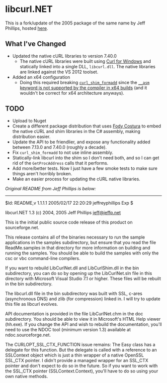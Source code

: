 # libcurl.NET
This is a fork/update of the 2005 package of the same name by Jeff Phillips, hosted [here](https://sourceforge.net/projects/libcurl-net/).  

## What I've Changed
- Updated the native cURL libraries to version 7.40.0
  - The native cURL libraries were built using [Curl for Windows](https://github.com/peters/curl-for-windows) and statically linked into a single DLL, `libcurl.dll`.  The native libraries are linked against the VS 2012 toolset. 
- Added an x64 configuration
  - Doing this required breaking [`curl_shim_formadd`](https://github.com/pjquirk/libcurl.NET/blob/9dc19b98f941e122a477e3fc767b6bddbdf59777/shim/LibCurlShim.c#L412) since the [`__asm` keyword is not supported by the compiler in x64 builds](http://mariusbancila.ro/blog/2010/10/17/no-more-inline-asm-in-vc-on-x64/) (and it wouldn't be correct for x64 architecture anyways).

## TODO
- Upload to Nuget
- Create a different package distribution that uses [Fody Costura](https://github.com/Fody/Costura) to embed the native cURL and shim libraries in the C# assembly, making distribution easier.
- Update the API to be friendlier, and expose any functionality added between 7.13.0 and 7.40.0 (roughly a decade).
- Fix `curl_shim_formadd` to not use inline assembly.
- Statically-link libcurl into the shim so I don't need both, and so I can get rid of the `GetProcAddress` calls that it performs.
- Add more/better tests.  Now I just have a few smoke tests to make sure things aren't horribly broken.
- Make an easier process for updating the cURL native libraries.


_Original README from Jeff Phillips is below:_

--------
$Id: README,v 1.1.1.1 2005/02/17 22:20:29 jeffreyphillips Exp $

libcurl.NET 1.3 (c) 2004, 2005 Jeff Phillips jeff@jeffp.net

This is the initial public source code release of this product on sourceforge.net.

This release contains all of the binaries necessary to run the sample applications in the samples subdirectory, but ensure that you read the file ReadMe.samples in that directory for more information on building and running the samples. You should be able to build the samples with only the csc or vbc command-line compilers.

If you want to rebuild LibCurlNet.dll and LibCurlShim.dll in the bin subdirectory, you can do so by opening up the LibCurlNet.sln file in this directory with Microsoft Visual Studio 7.1 or higher. These files will be rebuilt in the bin subdirectory.

The libcurl.dll file in the bin subdirectory was built with SSL, c-ares (asynchronous DNS) and zlib (for compression) linked in. I will try to update this file as libcurl evolves.

API documentation is provided in the file LibCurlNet.chm in the doc subdirectory. You should be able to view it in Microsoft's HTML Help viewer (hh.exe). If you change the API and wish to rebuild the documentation, you'll need to use the NDOC tool (minimum version 1.3) available at ndoc.sourceforge.net.

The CURLOPT_SSL_CTX_FUNCTION issue remains: The Easy class has a delegate for this function. But the delegate is called with a reference to an SSLContext object which is just a thin wrapper of a native OpenSSL SSL_CTX pointer. I didn't provide a managed wrapper for an SSL_CTX pointer and don't expect to do so in the future. So if you want to work with the SSL_CTX pointer (SSLContext.Context), you'll have to do so using your own native methods.

